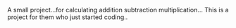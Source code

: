 A small project...for calculating addition subtraction multiplication... This is a project for them who just started coding..
